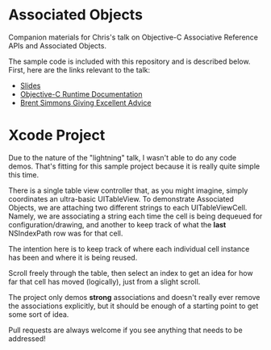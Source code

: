 Associated Objects
==============

Companion materials for Chris's talk on Objective-C Associative Reference APIs and Associated Objects.

The sample code is included with this repository and is described below. First, here are the links relevant to the talk:

* [Slides](http://cl.ly/3g380Y0O1u3q)
* [Objective-C Runtime Documentation](https://developer.apple.com/library/mac/documentation/cocoa/Reference/ObjCRuntimeRef/Reference/reference.html)
* [Brent Simmons Giving Excellent Advice](http://inessential.com/2013/10/20/why_is_using_associated_objects_a_hack_)

Xcode Project
=============

Due to the nature of the "lightning" talk, I wasn't able to do any code demos. That's fitting for this sample project because it is really quite simple this time.

There is a single table view controller that, as you might imagine, simply coordinates an ultra-basic UITableView. To demonstrate Associated Objects, we are attaching two different strings to each UITableViewCell. Namely, we are associating a string each time the cell is being dequeued for configuration/drawing, and another to keep track of what the **last** NSIndexPath row was for that cell.

The intention here is to keep track of where each individual cell instance has been and where it is being reused.

Scroll freely through the table, then select an index to get an idea for how far that cell has moved (logically), just from a slight scroll.

The project only demos **strong** associations and doesn't really ever remove the associations explicitly, but it should be enough of a starting point to get some sort of idea.

Pull requests are always welcome if you see anything that needs to be addressed! 